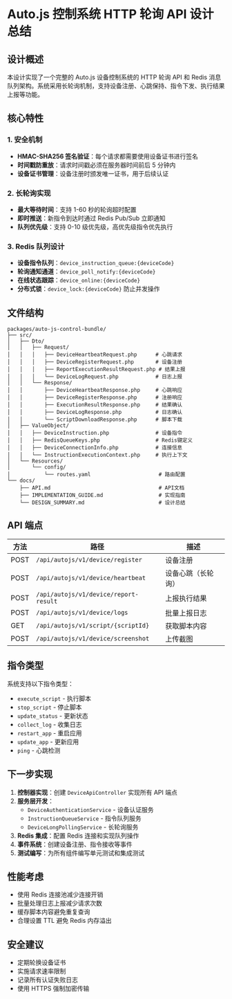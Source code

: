 # Auto.js 控制系统 HTTP 轮询 API 设计总结

## 设计概述

本设计实现了一个完整的 Auto.js 设备控制系统的 HTTP 轮询 API 和 Redis 消息队列架构。系统采用长轮询机制，支持设备注册、心跳保持、指令下发、执行结果上报等功能。

## 核心特性

### 1. 安全机制
- **HMAC-SHA256 签名验证**：每个请求都需要使用设备证书进行签名
- **时间戳防重放**：请求时间戳必须在服务器时间前后 5 分钟内
- **设备证书管理**：设备注册时颁发唯一证书，用于后续认证

### 2. 长轮询实现
- **最大等待时间**：支持 1-60 秒的轮询超时配置
- **即时推送**：新指令到达时通过 Redis Pub/Sub 立即通知
- **队列优先级**：支持 0-10 级优先级，高优先级指令优先执行

### 3. Redis 队列设计
- **设备指令队列**：`device_instruction_queue:{deviceCode}`
- **轮询通知通道**：`device_poll_notify:{deviceCode}` 
- **在线状态跟踪**：`device_online:{deviceCode}`
- **分布式锁**：`device_lock:{deviceCode}` 防止并发操作

## 文件结构

```
packages/auto-js-control-bundle/
├── src/
│   ├── Dto/
│   │   ├── Request/
│   │   │   ├── DeviceHeartbeatRequest.php      # 心跳请求
│   │   │   ├── DeviceRegisterRequest.php       # 设备注册
│   │   │   ├── ReportExecutionResultRequest.php # 结果上报
│   │   │   └── DeviceLogRequest.php            # 日志上报
│   │   └── Response/
│   │       ├── DeviceHeartbeatResponse.php     # 心跳响应
│   │       ├── DeviceRegisterResponse.php      # 注册响应
│   │       ├── ExecutionResultResponse.php     # 结果确认
│   │       ├── DeviceLogResponse.php           # 日志确认
│   │       └── ScriptDownloadResponse.php      # 脚本下载
│   ├── ValueObject/
│   │   ├── DeviceInstruction.php               # 设备指令
│   │   ├── RedisQueueKeys.php                  # Redis键定义
│   │   ├── DeviceConnectionInfo.php            # 连接信息
│   │   └── InstructionExecutionContext.php     # 执行上下文
│   └── Resources/
│       └── config/
│           └── routes.yaml                      # 路由配置
└── docs/
    ├── API.md                                   # API文档
    ├── IMPLEMENTATION_GUIDE.md                  # 实现指南
    └── DESIGN_SUMMARY.md                        # 设计总结
```

## API 端点

| 方法 | 路径 | 描述 |
|------|------|------|
| POST | `/api/autojs/v1/device/register` | 设备注册 |
| POST | `/api/autojs/v1/device/heartbeat` | 设备心跳（长轮询） |
| POST | `/api/autojs/v1/device/report-result` | 上报执行结果 |
| POST | `/api/autojs/v1/device/logs` | 批量上报日志 |
| GET | `/api/autojs/v1/script/{scriptId}` | 获取脚本内容 |
| POST | `/api/autojs/v1/device/screenshot` | 上传截图 |

## 指令类型

系统支持以下指令类型：
- `execute_script` - 执行脚本
- `stop_script` - 停止脚本
- `update_status` - 更新状态
- `collect_log` - 收集日志
- `restart_app` - 重启应用
- `update_app` - 更新应用
- `ping` - 心跳检测

## 下一步实现

1. **控制器实现**：创建 `DeviceApiController` 实现所有 API 端点
2. **服务层开发**：
   - `DeviceAuthenticationService` - 设备认证服务
   - `InstructionQueueService` - 指令队列服务
   - `DeviceLongPollingService` - 长轮询服务
3. **Redis 集成**：配置 Redis 连接和实现队列操作
4. **事件系统**：创建设备注册、指令接收等事件
5. **测试编写**：为所有组件编写单元测试和集成测试

## 性能考虑

- 使用 Redis 连接池减少连接开销
- 批量处理日志上报减少请求次数
- 缓存脚本内容避免重复查询
- 合理设置 TTL 避免 Redis 内存溢出

## 安全建议

- 定期轮换设备证书
- 实施请求速率限制
- 记录所有认证失败日志
- 使用 HTTPS 强制加密传输